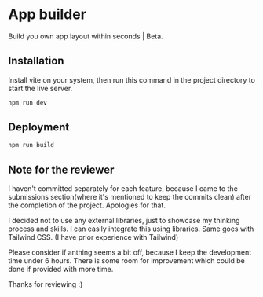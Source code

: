 # App builder

Build you own app layout within seconds | Beta.

## Installation

Install vite on your system, then run this command in the project directory to start the live server.

```bash
npm run dev
```

## Deployment

```bash
npm run build
```


## Note for the reviewer

I haven't committed separately for each feature, because I came to the submissions section(where it's mentioned to keep the commits clean) after the completion of the project. Apologies for that.

I decided not to use any external libraries, just to showcase my thinking process and skills. I can easily integrate this using libraries. Same goes with Tailwind CSS. (I have prior experience with Tailwind)

Please consider if anthing seems a bit off, because I keep the development time under 6 hours. There is some room for improvement which could be done if provided with more time.

Thanks for reviewing :)